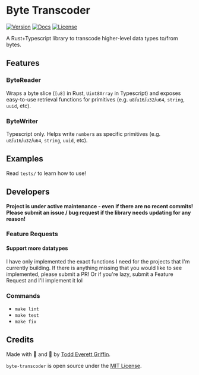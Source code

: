 # Byte Transcoder

[![Version](https://img.shields.io/crates/v/byte-transcoder)](https://crates.io/crates/byte-transcoder)
[![Docs](https://docs.rs/byte-transcoder/badge.svg)](https://docs.rs/byte-transcoder)
[![License](https://img.shields.io/crates/l/byte-transcoder)](https://crates.io/crates/byte-transcoder)

A Rust+Typescript library to transcode higher-level data types to/from bytes.

## Features

### ByteReader

Wraps a byte slice (`[u8]` in Rust, `Uint8Array` in Typescript) and exposes
easy-to-use retrieval functions for primitives (e.g. `u8`/`u16`/`u32`/`u64`,
`string`, `uuid`, etc).

### ByteWriter

Typescript only. Helps write `number`s as specific primitives (e.g. `u8`/`u16`/`u32`/`u64`, `string`, `uuid`, etc).

## Examples

Read `tests/` to learn how to use!

## Developers

**Project is under active maintenance - even if there are no recent commits!
Please submit an issue / bug request if the library needs updating for any
reason!**

### Feature Requests

#### Support more datatypes

I have only implemented the exact functions I need for the projects that I'm
currently building. If there is anything missing that you would like to see
implemented, please submit a PR! Or if you're lazy, submit a Feature Request and
I'll implement it lol

### Commands

- `make lint`
- `make test`
- `make fix`

## Credits

Made with 🤬 and 🥲 by [Todd Everett Griffin](https://www.toddgriffin.me/).

`byte-transcoder` is open source under the
[MIT License](https://github.com/goddtriffin/byte-transcoder/blob/main/LICENSE).
